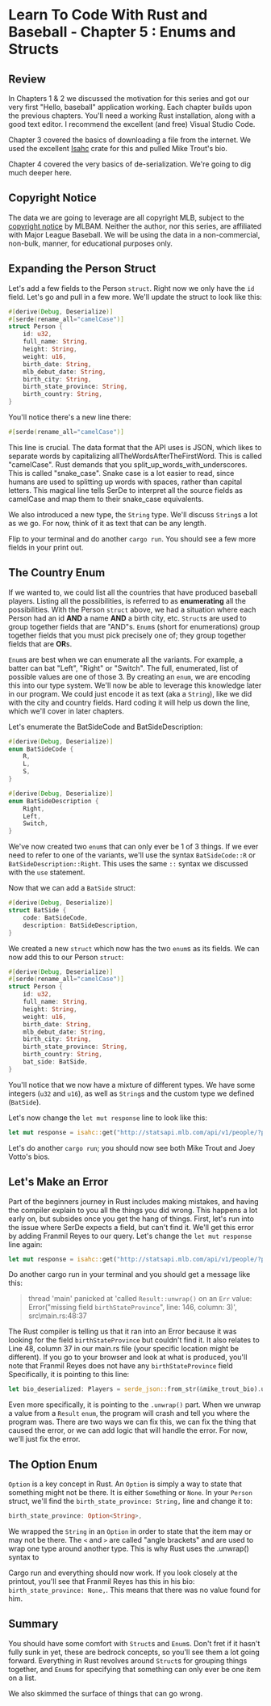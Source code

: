 # Learn To Code With Rust and Baseball - Chapter 5 : Enums and Structs

## Review

In Chapters 1 & 2 we discussed the motivation for this series and got our very first "Hello, baseball" application working. Each chapter builds upon the previous chapters. You'll need a working Rust installation, along with a good text editor. I recommend the excellent (and free) Visual Studio Code.

Chapter 3 covered the basics of downloading a file from the internet. We used the excellent [Isahc](https://crates.io/crates/isahc) crate for this and pulled Mike Trout's bio.

Chapter 4 covered the very basics of de-serialization. We're going to dig much deeper here.

## Copyright Notice

The data we are going to leverage are all copyright MLB, subject to the [copyright notice](http://gdx.mlb.com/components/copyright.txt) by MLBAM. Neither the author, nor this series, are affiliated with Major League Baseball. We will be using the data in a non-commercial, non-bulk, manner, for educational purposes only.

## Expanding the Person Struct

Let's add a few fields to the Person ```struct```. Right now we only have the ```id``` field. Let's go and pull in a few more. We'll update the struct to look like this:

```rust
#[derive(Debug, Deserialize)]
#[serde(rename_all="camelCase")]
struct Person {
    id: u32,
    full_name: String,
    height: String,
    weight: u16,
    birth_date: String,
    mlb_debut_date: String,
    birth_city: String,
    birth_state_province: String,
    birth_country: String,
}
```

You'll notice there's a new line there:

```rust
#[serde(rename_all="camelCase")]
```

This line is crucial. The data format that the API uses is JSON, which likes to separate words by capitalizing allTheWordsAfterTheFirstWord. This is called "camelCase". Rust demands that you split_up_words_with_underscores. This is called "snake_case". Snake case is a lot easier to read, since humans are used to splitting up words with spaces, rather than capital letters. This magical line tells SerDe to interpret all the source fields as camelCase and map them to their snake_case equivalents.

We also introduced a new type, the ```String``` type. We'll discuss ```String```s a lot as we go. For now, think of it as text that can be any length.

Flip to your terminal and do another ```cargo run```. You should see a few more fields in your print out.

## The Country Enum

If we wanted to, we could list all the countries that have produced baseball players. Listing all the possibilities, is referred to as **enumerating** all the possibilities. With the Person ```struct``` above, we had a situation where each Person had an id **AND** a name **AND** a birth city, etc. ```Struct```s are used to group together fields that are "AND"s. ```Enum```s (short for enumerations) group together fields that you must pick precisely one of; they group together fields that are **OR**s.

```Enum```s are best when we can enumerate all the variants. For example, a batter can bat "Left", "Right" or "Switch". The full, enumerated, list of possible values are one of those 3. By creating an ```enum```, we are encoding this into our type system. We'll now be able to leverage this knowledge later in our program. We could just encode it as text (aka a ```String```), like we did with the city and country fields. Hard coding it will help us down the line, which we'll cover in later chapters.

Let's enumerate the BatSideCode and BatSideDescription:

```rust
#[derive(Debug, Deserialize)]
enum BatSideCode {
    R,
    L,
    S,
}

#[derive(Debug, Deserialize)]
enum BatSideDescription {
    Right,
    Left,
    Switch,
}
```

We've now created two ```enum```s that can only ever be 1 of 3 things. If we ever need to refer to one of the variants, we'll use the syntax ```BatSideCode::R``` or ```BatSideDescription::Right```. This uses the same ```::``` syntax we discussed with the ```use``` statement.

Now that we can add a ```BatSide``` struct:

```rust
#[derive(Debug, Deserialize)]
struct BatSide {
    code: BatSideCode,
    description: BatSideDescription,
}
```

We created a new ```struct``` which now has the two ```enum```s as its fields. We can now add this to our Person ```struct```:

```rust
#[derive(Debug, Deserialize)]
#[serde(rename_all="camelCase")]
struct Person {
    id: u32,
    full_name: String,
    height: String,
    weight: u16,
    birth_date: String,
    mlb_debut_date: String,
    birth_city: String,
    birth_state_province: String,
    birth_country: String,
    bat_side: BatSide,
}
```

You'll notice that we now have a mixture of different types. We have some integers (```u32``` and ```u16```), as well as ```String```s and the custom type we defined (```BatSide```).

Let's now change the ```let mut response``` line to look like this:

```rust
let mut response = isahc::get("http://statsapi.mlb.com/api/v1/people/?personIds=545361,458015").unwrap();
```

Let's do another ```cargo run```; you should now see both Mike Trout and Joey Votto's bios.

## Let's Make an Error

Part of the beginners journey in Rust includes making mistakes, and having the compiler explain to you all the things you did wrong. This happens a lot early on, but subsides once you get the hang of things. First, let's run into the issue where SerDe expects a field, but can't find it. We'll get this error by adding Franmil Reyes to our query. Let's change the ```let mut response``` line again:

```rust
let mut response = isahc::get("http://statsapi.mlb.com/api/v1/people/?personIds=545361,458015,614177").unwrap();
```

Do another cargo run in your terminal and you should get a message like this:

> thread 'main' panicked at 'called `Result::unwrap()` on an `Err` value: Error("missing field `birthStateProvince`", line: 146, column: 3)', src\main.rs:48:37

The Rust compiler is telling us that it ran into an Error because it was looking for the field ```birthStateProvince``` but couldn't find it. It also relates to Line 48, column 37 in our main.rs file (your specific location might be different). If you go to your browser and look at what is produced, you'll note that Franmil Reyes does not have any ```birthStateProvince``` field Specifically, it is pointing to this line:

```rust
let bio_deserialized: Players = serde_json::from_str(&mike_trout_bio).unwrap();
```

Even more specifically, it is pointing to the ```.unwrap()``` part. When we unwrap a value from a ```Result``` ```enum```, the program will crash and tell you where the program was. There are two ways we can fix this, we can fix the thing that caused the error, or we can add logic that will handle the error. For now, we'll just fix the error.

## The Option Enum

```Option``` is a key concept in Rust. An ```Option``` is simply a way to state that something might not be there. It is either ```Some```thing or ```None```. In your ```Person``` struct, we'll find the ```birth_state_province: String,``` line and change it to:

```rust
birth_state_province: Option<String>,
```

We wrapped the ```String``` in an ```Option``` in order to state that the item may or may not be there. The ```<``` and ```>``` are called "angle brackets" and are used to wrap one type around another type. This is why Rust uses the .unwrap() syntax to 

Cargo run and everything should now work. If you look closely at the printout, you'll see that Franmil Reyes has this in his bio: ```birth_state_province: None,```. This means that there was no value found for him.

## Summary

You should have some comfort with ```Struct```s and ```Enum```s. Don't fret if it hasn't fully sunk in yet, these are bedrock concepts, so you'll see them a lot going forward. Everything in Rust revolves around ```Struct```s for grouping things together, and ```Enum```s for specifying that something can only ever be one item on a list.

We also skimmed the surface of things that can go wrong.
